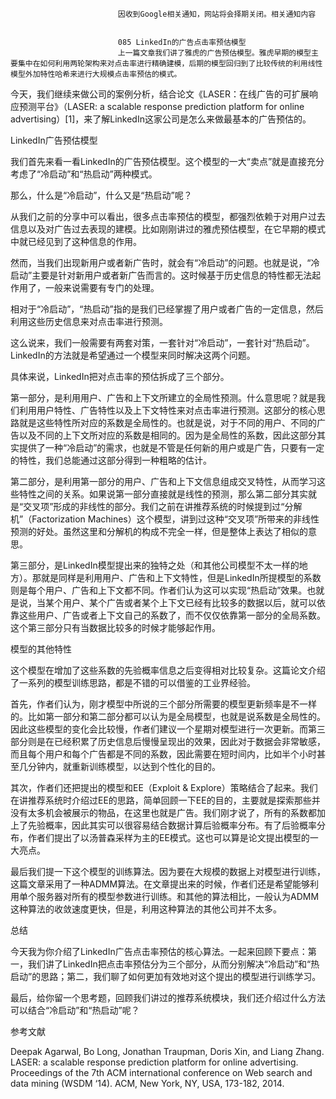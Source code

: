 
                            
                            因收到Google相关通知，网站将会择期关闭。相关通知内容
                            
                            
                            085 LinkedIn的广告点击率预估模型
                            上一篇文章我们讲了雅虎的广告预估模型。雅虎早期的模型主要集中在如何利用两轮架构来对点击率进行精确建模，后期的模型回归到了比较传统的利用线性模型外加特性哈希来进行大规模点击率预估的模式。

今天，我们继续来做公司的案例分析，结合论文《LASER：在线广告的可扩展响应预测平台》（LASER: a scalable response prediction platform for online advertising）[1]，来了解LinkedIn这家公司是怎么来做最基本的广告预估的。

LinkedIn广告预估模型

我们首先来看一看LinkedIn的广告预估模型。这个模型的一大“卖点”就是直接充分考虑了“冷启动”和“热启动”两种模式。

那么，什么是“冷启动”，什么又是“热启动”呢？

从我们之前的分享中可以看出，很多点击率预估的模型，都强烈依赖于对用户过去信息以及对广告过去表现的建模。比如刚刚讲过的雅虎预估模型，在它早期的模式中就已经见到了这种信息的作用。

然而，当我们出现新用户或者新广告时，就会有“冷启动”的问题。也就是说，“冷启动”主要是针对新用户或者新广告而言的。这时候基于历史信息的特性都无法起作用了，一般来说需要有专门的处理。

相对于“冷启动”，“热启动”指的是我们已经掌握了用户或者广告的一定信息，然后利用这些历史信息来对点击率进行预测。

这么说来，我们一般需要有两套对策，一套针对“冷启动”，一套针对“热启动”。LinkedIn的方法就是希望通过一个模型来同时解决这两个问题。

具体来说，LinkedIn把对点击率的预估拆成了三个部分。

第一部分，是利用用户、广告和上下文所建立的全局性预测。什么意思呢？就是我们利用用户特性、广告特性以及上下文特性来对点击率进行预测。这部分的核心思路就是这些特性所对应的系数是全局性的。也就是说，对于不同的用户、不同的广告以及不同的上下文所对应的系数是相同的。因为是全局性的系数，因此这部分其实提供了一种“冷启动”的需求，也就是不管是任何新的用户或是广告，只要有一定的特性，我们总能通过这部分得到一种粗略的估计。

第二部分，是利用第一部分的用户、广告和上下文信息组成交叉特性，从而学习这些特性之间的关系。如果说第一部分直接就是线性的预测，那么第二部分其实就是“交叉项”形成的非线性的部分。我们之前在讲推荐系统的时候提到过“分解机”（Factorization Machines）这个模型，讲到过这种“交叉项”所带来的非线性预测的好处。虽然这里和分解机的构成不完全一样，但是整体上表达了相似的意思。

第三部分，是LinkedIn模型提出来的独特之处（和其他公司模型不太一样的地方）。那就是同样是利用用户、广告和上下文特性，但是LinkedIn所提模型的系数则是每个用户、广告和上下文都不同。作者们认为这可以实现“热启动”效果。也就是说，当某个用户、某个广告或者某个上下文已经有比较多的数据以后，就可以依靠这些用户、广告或者上下文自己的系数了，而不仅仅依靠第一部分的全局系数。这个第三部分只有当数据比较多的时候才能够起作用。

模型的其他特性

这个模型在增加了这些系数的先验概率信息之后变得相对比较复杂。这篇论文介绍了一系列的模型训练思路，都是不错的可以借鉴的工业界经验。

首先，作者们认为，刚才模型中所说的三个部分所需要的模型更新频率是不一样的。比如第一部分和第二部分都可以认为是全局模型，也就是说系数是全局性的。因此这些模型的变化会比较慢，作者们建议一个星期对模型进行一次更新。而第三部分则是在已经积累了历史信息后慢慢呈现出的效果，因此对于数据会非常敏感，而且每个用户和每个广告都是不同的系数，因此需要在短时间内，比如半个小时甚至几分钟内，就重新训练模型，以达到个性化的目的。

其次，作者们还把提出的模型和EE（Exploit & Explore）策略结合了起来。我们在讲推荐系统时介绍过EE的思路，简单回顾一下EE的目的，主要就是探索那些并没有太多机会被展示的物品，在这里也就是广告。我们刚才说了，所有的系数都加上了先验概率，因此其实可以很容易结合数据计算后验概率分布。有了后验概率分布，作者们提出了以汤普森采样为主的EE模式。这也可以算是论文提出模型的一大亮点。

最后我们提一下这个模型的训练算法。因为要在大规模的数据上对模型进行训练，这篇文章采用了一种ADMM算法。在文章提出来的时候，作者们还是希望能够利用单个服务器对所有的模型参数进行训练。和其他的算法相比，一般认为ADMM这种算法的收敛速度更快，但是，利用这种算法的其他公司并不太多。

总结

今天我为你介绍了LinkedIn广告点击率预估的核心算法。一起来回顾下要点：第一，我们讲了LinkedIn把点击率预估分为三个部分，从而分别解决“冷启动”和“热启动”的思路；第二，我们聊了如何更加有效地对这个提出的模型进行训练学习。

最后，给你留一个思考题，回顾我们讲过的推荐系统模块，我们还介绍过什么方法可以结合“冷启动”和“热启动”呢？

参考文献


Deepak Agarwal, Bo Long, Jonathan Traupman, Doris Xin, and Liang Zhang. LASER: a scalable response prediction platform for online advertising. Proceedings of the 7th ACM international conference on Web search and data mining (WSDM ‘14). ACM, New York, NY, USA, 173-182, 2014.


                        
                        
                            